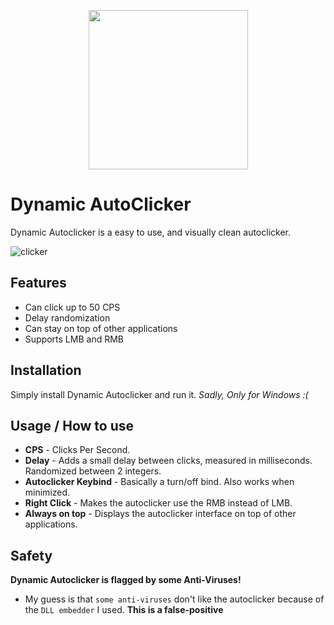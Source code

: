 <p align="center">
  <img align="center" width="255" height="255" src="https://user-images.githubusercontent.com/102482751/189436034-9eec523a-1e61-4825-a381-9d0cdc1fba6e.jpg">
</p>

# Dynamic AutoClicker

Dynamic Autoclicker is a easy to use, and visually clean autoclicker.

![clicker](https://user-images.githubusercontent.com/102482751/189433896-a49466fb-2e3f-4c72-aa98-804aedf40ada.png)

## Features

- Can click up to 50 CPS
- Delay randomization
- Can stay on top of other applications
- Supports LMB and RMB

## Installation

Simply install Dynamic Autoclicker and run it. *Sadly, Only for Windows :(*

## Usage / How to use

- **CPS** - Clicks Per Second.
- **Delay** - Adds a small delay between clicks, measured in milliseconds. Randomized between 2 integers.
- **Autoclicker Keybind** - Basically a turn/off bind. Also works when minimized.
- **Right Click** - Makes the autoclicker use the RMB instead of LMB.
- **Always on top** - Displays the autoclicker interface on top of other applications.

## Safety

**Dynamic Autoclicker is flagged by some Anti-Viruses!**
- My guess is that ``some anti-viruses`` don't like the autoclicker because of the ``DLL embedder`` I used. **This is a false-positive**
